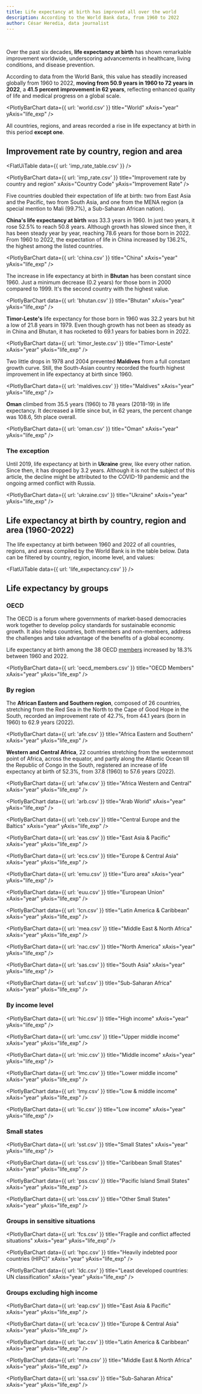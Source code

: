 ```yaml
---
title: Life expectancy at birth has improved all over the world
description: According to the World Bank data, from 1960 to 2022
author: César Heredia, data journalist
---
```


<br />

Over the past six decades, **life expectancy at birth** has shown remarkable improvement worldwide, underscoring advancements in healthcare, living conditions, and disease prevention. 

According to data from the World Bank, this value has steadily increased globally from 1960 to 2022, **moving from 50.9 years in 1960 to 72 years in 2022**, a **41.5 percent improvement in 62 years**, reflecting enhanced quality of life and medical progress on a global scale.

<PlotlyBarChart
  data={{
    url: 'world.csv'
  }}
  title="World"
  xAxis="year"
  yAxis="life_exp"
/>

All countries, regions, and areas recorded a rise in life expectancy at birth in this period **except one**.

## Improvement rate by country, region and area

<FlatUiTable
  data={{
    url: 'imp_rate_table.csv'
  }}
 />

 <PlotlyBarChart
  data={{
    url: 'imp_rate.csv'
  }}
  title="Improvement rate by country and region"
  xAxis="Country Code"
  yAxis="Improvement Rate"
/>

Five countries doubled their expectation of life at birth: two from East Asia and the Pacific, two from South Asia, and one from the MENA region (a special mention to Mali (99.7%), a Sub-Saharan African nation).

**China's life expectancy at birth** was 33.3 years in 1960. In just two years, it rose 52.5% to reach 50.8 years. Although growth has slowed since then, it has been steady year by year, reaching 78.6 years for those born in 2022. From 1960 to 2022, the expectation of life in China increased by 136.2%, the highest among the listed countries.

<PlotlyBarChart
  data={{
    url: 'china.csv'
  }}
  title="China"
  xAxis="year"
  yAxis="life_exp"
/>

The increase in life expectancy at birth in **Bhutan** has been constant since 1960. Just a minimum decrease (0.2 years) for those born in 2000 compared to 1999. It's the second country with the highest value.

<PlotlyBarChart
  data={{
    url: 'bhutan.csv'
  }}
  title="Bhutan"
  xAxis="year"
  yAxis="life_exp"
/>

**Timor-Leste's** life expectancy for those born in 1960 was 32.2 years but hit a low of 21.8 years in 1979. Even though growth has not been as steady as in China and Bhutan, it has rocketed to 69.1 years for babies born in 2022.

<PlotlyBarChart
  data={{
    url: 'timor_leste.csv'
  }}
  title="Timor-Leste"
  xAxis="year"
  yAxis="life_exp"
/>

Two little drops in 1978 and 2004 prevented **Maldives** from a full constant growth curve. Still, the South-Asian country recorded the fourth highest improvement in life expectancy at birth since 1960.

<PlotlyBarChart
  data={{
    url: 'maldives.csv'
  }}
  title="Maldives"
  xAxis="year"
  yAxis="life_exp"
/>

**Oman** climbed from 35.5 years (1960) to 78 years (2018-19) in life expectancy. It decreased a little since but, in 62 years, the percent change was 108.6, 5th place overall.

<PlotlyBarChart
  data={{
    url: 'oman.csv'
  }}
  title="Oman"
  xAxis="year"
  yAxis="life_exp"
/>

### The exception

Until 2019, life expectancy at birth in **Ukraine** grew, like every other nation. Since then, it has dropped by 3.2 years. Although it is not the subject of this article, the decline might be attributed to the COVID-19 pandemic and the ongoing armed conflict with Russia.

<PlotlyBarChart
  data={{
    url: 'ukraine.csv'
  }}
  title="Ukraine"
  xAxis="year"
  yAxis="life_exp"
/>

## Life expectancy at birth by country, region and area (1960-2022)

The life expectancy at birth between 1960 and 2022 of all countries, regions, and areas compiled by the World Bank is in the table below. Data can be filtered by country, region, income level, and values:

<FlatUiTable
  data={{
    url: 'life_expectancy.csv'
  }}
 />

## Life expectancy by groups

### OECD

The OECD is a forum where governments of market-based democracies work together to develop policy standards for sustainable economic growth. It also helps countries, both members and non-members, address the challenges and take advantage of the benefits of a global economy. 

Life expectancy at birth among the 38 OECD [members](https://www.oecd.org/en/about/members-partners.html) increased by 18.3% between 1960 and 2022.

<PlotlyBarChart
  data={{
    url: 'oecd_members.csv'
  }}
  title="OECD Members"
  xAxis="year"
  yAxis="life_exp"
/>

### By region

The **African Eastern and Southern region**, composed of 26 countries, stretching from the Red Sea in the North to the Cape of Good Hope in the South, recorded an improvement rate of 42.7%, from 44.1 years (born in 1960) to 62.9 years (2022).

<PlotlyBarChart
  data={{
    url: 'afe.csv'
  }}
  title="Africa Eastern and Southern"
  xAxis="year"
  yAxis="life_exp"
/>

**Western and Central Africa**, 22 countries stretching from the westernmost point of Africa, across the equator, and partly along the Atlantic Ocean till the Republic of Congo in the South, registered an increase of life expectancy at birth of 52.3%, from 37.8 (1960) to 57.6 years (2022).

<PlotlyBarChart
  data={{
    url: 'afw.csv'
  }}
  title="Africa Western and Central"
  xAxis="year"
  yAxis="life_exp"
/>

<PlotlyBarChart
  data={{
    url: 'arb.csv'
  }}
  title="Arab World"
  xAxis="year"
  yAxis="life_exp"
/>

<PlotlyBarChart
  data={{
    url: 'ceb.csv'
  }}
  title="Central Europe and the Baltics"
  xAxis="year"
  yAxis="life_exp"
/>

<PlotlyBarChart
  data={{
    url: 'eas.csv'
  }}
  title="East Asia & Pacific"
  xAxis="year"
  yAxis="life_exp"
/>

<PlotlyBarChart
  data={{
    url: 'ecs.csv'
  }}
  title="Europe & Central Asia"
  xAxis="year"
  yAxis="life_exp"
/>

<PlotlyBarChart
  data={{
    url: 'emu.csv'
  }}
  title="Euro area"
  xAxis="year"
  yAxis="life_exp"
/>

<PlotlyBarChart
  data={{
    url: 'euu.csv'
  }}
  title="European Union"
  xAxis="year"
  yAxis="life_exp"
/>

<PlotlyBarChart
  data={{
    url: 'lcn.csv'
  }}
  title="Latin America & Caribbean"
  xAxis="year"
  yAxis="life_exp"
/>

<PlotlyBarChart
  data={{
    url: 'mea.csv'
  }}
  title="Middle East & North Africa"
  xAxis="year"
  yAxis="life_exp"
/>

<PlotlyBarChart
  data={{
    url: 'nac.csv'
  }}
  title="North America"
  xAxis="year"
  yAxis="life_exp"
/>

<PlotlyBarChart
  data={{
    url: 'sas.csv'
  }}
  title="South Asia"
  xAxis="year"
  yAxis="life_exp"
/>

<PlotlyBarChart
  data={{
    url: 'ssf.csv'
  }}
  title="Sub-Saharan Africa"
  xAxis="year"
  yAxis="life_exp"
/>

### By income level

<PlotlyBarChart
  data={{
    url: 'hic.csv'
  }}
  title="High income"
  xAxis="year"
  yAxis="life_exp"
/>

<PlotlyBarChart
  data={{
    url: 'umc.csv'
  }}
  title="Upper middle income"
  xAxis="year"
  yAxis="life_exp"
/>

<PlotlyBarChart
  data={{
    url: 'mic.csv'
  }}
  title="Middle income"
  xAxis="year"
  yAxis="life_exp"
/>

<PlotlyBarChart
  data={{
    url: 'lmc.csv'
  }}
  title="Lower middle income"
  xAxis="year"
  yAxis="life_exp"
/>

<PlotlyBarChart
  data={{
    url: 'lmy.csv'
  }}
  title="Low & middle income"
  xAxis="year"
  yAxis="life_exp"
/>

<PlotlyBarChart
  data={{
    url: 'lic.csv'
  }}
  title="Low income"
  xAxis="year"
  yAxis="life_exp"
/>

### Small states

<PlotlyBarChart
  data={{
    url: 'sst.csv'
  }}
  title="Small States"
  xAxis="year"
  yAxis="life_exp"
/>

<PlotlyBarChart
  data={{
    url: 'css.csv'
  }}
  title="Caribbean Small States"
  xAxis="year"
  yAxis="life_exp"
/>

<PlotlyBarChart
  data={{
    url: 'pss.csv'
  }}
  title="Pacific Island Small States"
  xAxis="year"
  yAxis="life_exp"
/>

<PlotlyBarChart
  data={{
    url: 'oss.csv'
  }}
  title="Other Small States"
  xAxis="year"
  yAxis="life_exp"
/>

### Groups in sensitive situations

<PlotlyBarChart
  data={{
    url: 'fcs.csv'
  }}
  title="Fragile and conflict affected situations"
  xAxis="year"
  yAxis="life_exp"
/>

<PlotlyBarChart
  data={{
    url: 'hpc.csv'
  }}
  title="Heavily indebted poor countries (HIPC)"
  xAxis="year"
  yAxis="life_exp"
/>

<PlotlyBarChart
  data={{
    url: 'ldc.csv'
  }}
  title="Least developed countries: UN classification"
  xAxis="year"
  yAxis="life_exp"
/>

### Groups excluding high income

<PlotlyBarChart
  data={{
    url: 'eap.csv'
  }}
  title="East Asia & Pacific"
  xAxis="year"
  yAxis="life_exp"
/>

<PlotlyBarChart
  data={{
    url: 'eca.csv'
  }}
  title="Europe & Central Asia"
  xAxis="year"
  yAxis="life_exp"
/>

<PlotlyBarChart
  data={{
    url: 'lac.csv'
  }}
  title="Latin America & Caribbean"
  xAxis="year"
  yAxis="life_exp"
/>

<PlotlyBarChart
  data={{
    url: 'mna.csv'
  }}
  title="Middle East & North Africa"
  xAxis="year"
  yAxis="life_exp"
/>

<PlotlyBarChart
  data={{
    url: 'ssa.csv'
  }}
  title="Sub-Saharan Africa"
  xAxis="year"
  yAxis="life_exp"
/>
